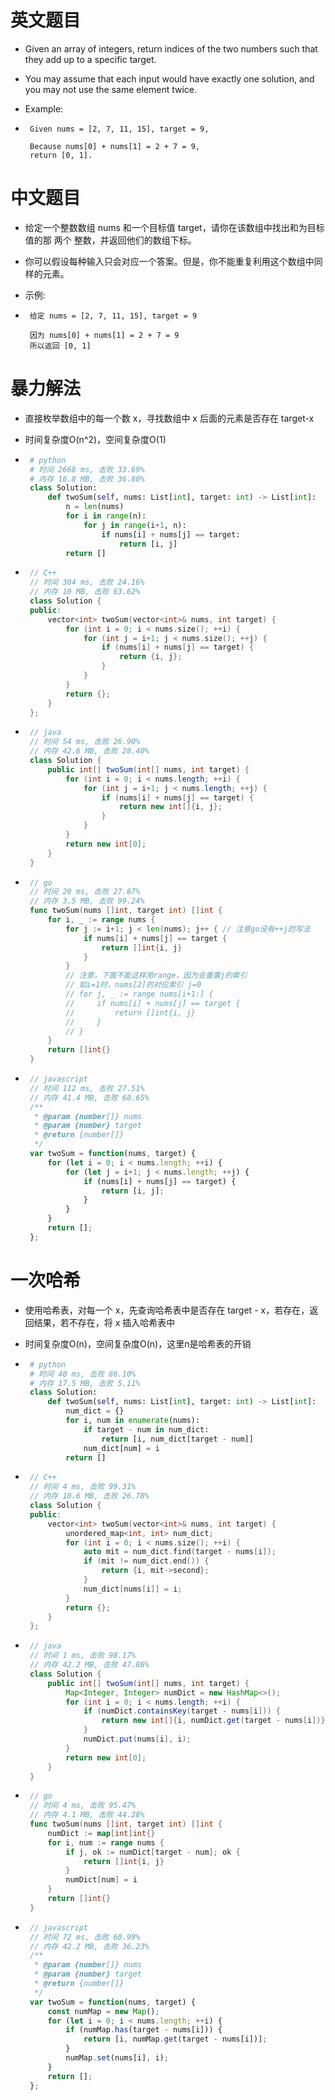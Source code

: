 
# 英文题目

- Given an array of integers, return indices of the two numbers such that they add up to a specific target.

- You may assume that each input would have exactly one solution, and you may not use the same element twice.

- Example:

- ```plain text
   Given nums = [2, 7, 11, 15], target = 9,
   
   Because nums[0] + nums[1] = 2 + 7 = 9,
   return [0, 1].
   ```


# 中文题目

- 给定一个整数数组 nums 和一个目标值 target，请你在该数组中找出和为目标值的那 两个 整数，并返回他们的数组下标。

- 你可以假设每种输入只会对应一个答案。但是，你不能重复利用这个数组中同样的元素。

- 示例:

- ```plain text
   给定 nums = [2, 7, 11, 15], target = 9
   
   因为 nums[0] + nums[1] = 2 + 7 = 9
   所以返回 [0, 1]
   ```


# 暴力解法

- 直接枚举数组中的每一个数 x，寻找数组中 x 后面的元素是否存在 target-x

- 时间复杂度O(n^2)，空间复杂度O(1)

- ```python
   # python
   # 时间 2668 ms, 击败 33.69%
   # 内存 16.8 MB, 击败 36.80%
   class Solution:
       def twoSum(self, nums: List[int], target: int) -> List[int]:
           n = len(nums)
           for i in range(n):
               for j in range(i+1, n):
                   if nums[i] + nums[j] == target:
                       return [i, j]
           return []
   ```


- ```c++
   // C++
   // 时间 304 ms, 击败 24.16%
   // 内存 10 MB, 击败 63.62%
   class Solution {
   public:
       vector<int> twoSum(vector<int>& nums, int target) {
           for (int i = 0; i < nums.size(); ++i) {
               for (int j = i+1; j < nums.size(); ++j) {
                   if (nums[i] + nums[j] == target) {
                       return {i, j};
                   }
               }
           }
           return {};
       }
   };
   ```


- ```java
   // java
   // 时间 54 ms, 击败 26.90%
   // 内存 42.6 MB, 击败 28.40%
   class Solution {
       public int[] twoSum(int[] nums, int target) {
           for (int i = 0; i < nums.length; ++i) {
               for (int j = i+1; j < nums.length; ++j) {
                   if (nums[i] + nums[j] == target) {
                       return new int[]{i, j};
                   }
               }
           }
           return new int[0];
       }
   }
   ```


- ```go
   // go
   // 时间 20 ms, 击败 27.87%
   // 内存 3.5 MB, 击败 99.24%
   func twoSum(nums []int, target int) []int {
       for i, _ := range nums {
           for j := i+1; j < len(nums); j++ { // 注意go没有++j的写法
               if nums[i] + nums[j] == target {
                   return []int{i, j}
               }
           }
           // 注意，下面不能这样用range，因为会重置j的索引
           // 如i=1时，nums[2]的对应索引 j=0
           // for j, _ := range nums[i+1:] {
           //     if nums[i] + nums[j] == target {
           //         return []int{i, j}
           //     }
           // }
       }
       return []int{}
   }
   ```


- ```javascript
   // javascript
   // 时间 112 ms, 击败 27.51%
   // 内存 41.4 MB, 击败 68.65%
   /**
    * @param {number[]} nums
    * @param {number} target
    * @return {number[]}
    */
   var twoSum = function(nums, target) {
       for (let i = 0; i < nums.length; ++i) {
           for (let j = i+1; j < nums.length; ++j) {
               if (nums[i] + nums[j] == target) {
                   return [i, j];
               }
           }
       }
       return [];
   };
   ```


# 一次哈希

- 使用哈希表，对每一个 x，先查询哈希表中是否存在 target - x，若存在，返回结果，若不存在，将 x 插入哈希表中

- 时间复杂度O(n)，空间复杂度O(n)，这里n是哈希表的开销

- ```python
   # python
   # 时间 40 ms, 击败 86.10%
   # 内存 17.5 MB, 击败 5.11%
   class Solution:
       def twoSum(self, nums: List[int], target: int) -> List[int]:
           num_dict = {}
           for i, num in enumerate(nums):
               if target - num in num_dict:
                   return [i, num_dict[target - num]]
               num_dict[num] = i
           return []
   ```


- ```c++
   // C++
   // 时间 4 ms, 击败 99.31%
   // 内存 10.6 MB, 击败 26.78%
   class Solution {
   public:
       vector<int> twoSum(vector<int>& nums, int target) {
           unordered_map<int, int> num_dict;
           for (int i = 0; i < nums.size(); ++i) {
               auto mit = num_dict.find(target - nums[i]);
               if (mit != num_dict.end()) {
                   return {i, mit->second};
               }
               num_dict[nums[i]] = i;
           }
           return {};
       }
   };
   ```


- ```java
   // java
   // 时间 1 ms, 击败 98.17%
   // 内存 42.2 MB, 击败 47.86%
   class Solution {
       public int[] twoSum(int[] nums, int target) {
           Map<Integer, Integer> numDict = new HashMap<>();
           for (int i = 0; i < nums.length; ++i) {
               if (numDict.containsKey(target - nums[i])) {
                   return new int[]{i, numDict.get(target - nums[i])};
               }
               numDict.put(nums[i], i);
           }
           return new int[0];
       }
   }
   ```


- ```go
   // go
   // 时间 4 ms, 击败 95.47%
   // 内存 4.1 MB, 击败 44.28%
   func twoSum(nums []int, target int) []int {
       numDict := map[int]int{}
       for i, num := range nums {
           if j, ok := numDict[target - num]; ok {
               return []int{i, j}
           }
           numDict[num] = i
       }
       return []int{}
   }
   ```


- ```javascript
   // javascript
   // 时间 72 ms, 击败 60.99%
   // 内存 42.2 MB, 击败 36.23%
   /**
    * @param {number[]} nums
    * @param {number} target
    * @return {number[]}
    */
   var twoSum = function(nums, target) {
       const numMap = new Map();
       for (let i = 0; i < nums.length; ++i) {
           if (numMap.has(target - nums[i])) {
               return [i, numMap.get(target - nums[i])];
           }
           numMap.set(nums[i], i);
       }
       return [];
   };
   ```

